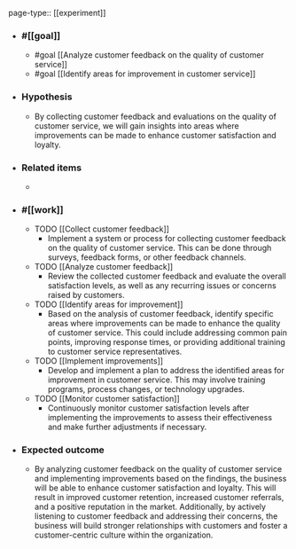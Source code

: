 page-type:: [[experiment]]



  - ### #[[goal]]
    - #goal [[Analyze customer feedback on the quality of customer service]]
    - #goal [[Identify areas for improvement in customer service]]
  - ### Hypothesis
    - By collecting customer feedback and evaluations on the quality of customer service, we will gain insights into areas where improvements can be made to enhance customer satisfaction and loyalty.
  - ### Related items
    - 
  - ### #[[work]]
    - TODO [[Collect customer feedback]]
      - Implement a system or process for collecting customer feedback on the quality of customer service. This can be done through surveys, feedback forms, or other feedback channels.
    - TODO [[Analyze customer feedback]]
      - Review the collected customer feedback and evaluate the overall satisfaction levels, as well as any recurring issues or concerns raised by customers.
    - TODO [[Identify areas for improvement]]
      - Based on the analysis of customer feedback, identify specific areas where improvements can be made to enhance the quality of customer service. This could include addressing common pain points, improving response times, or providing additional training to customer service representatives.
    - TODO [[Implement improvements]]
      - Develop and implement a plan to address the identified areas for improvement in customer service. This may involve training programs, process changes, or technology upgrades.
    - TODO [[Monitor customer satisfaction]]
      - Continuously monitor customer satisfaction levels after implementing the improvements to assess their effectiveness and make further adjustments if necessary.
  - ### Expected outcome
    - By analyzing customer feedback on the quality of customer service and implementing improvements based on the findings, the business will be able to enhance customer satisfaction and loyalty. This will result in improved customer retention, increased customer referrals, and a positive reputation in the market. Additionally, by actively listening to customer feedback and addressing their concerns, the business will build stronger relationships with customers and foster a customer-centric culture within the organization.

